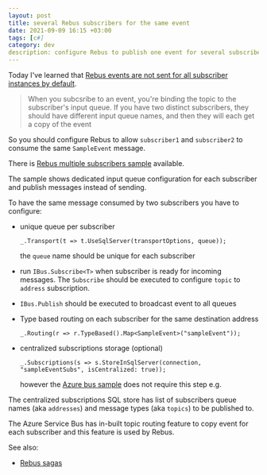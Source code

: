 ```yaml
---
layout: post
title: several Rebus subscribers for the same event
date: 2021-09-09 16:15 +03:00
tags: [c#]
category: dev
description: configure Rebus to publish one event for several subscriber instances
---
```


Today I've learned that 
[Rebus events are not sent for all subscriber instances by default](https://stackoverflow.com/questions/57366162/rebus-subscribing-to-events-in-asp-net-core).

> When you subcsribe to an event, you're binding the topic to the subscriber's input queue. 
If you have two distinct subscribers, they should have different input queue names, and then they will each get a copy of the event

So you should configure Rebus to allow `subscriber1` and `subscriber2` to consume the same `SampleEvent` message.

There is [Rebus multiple subscribers sample](https://github.com/rebus-org/RebusSamples/tree/master/PubSubCentralized) available.

The sample shows dedicated input queue configuration for each subscriber and publish messages instead of sending.

To have the same message consumed by two subscribers you have to configure:
* unique queue per subscriber 
  
  `_.Transport(t => t.UseSqlServer(transportOptions, queue));`

  the `queue` name should be unique for each subscriber 
* run `IBus.Subscribe<T>` when subscriber is ready for incoming messages.
  The `Subscribe` should be executed to configure `topic` to `address` subscription.  
* `IBus.Publish` should be executed to broadcast event to all queues
* Type based routing on each subscriber for the same destination address

  `_.Routing(r => r.TypeBased().Map<SampleEvent>("sampleEvent"));`
* centralized subscriptions storage (optional)

  `_.Subscriptions(s => s.StoreInSqlServer(connection, "sampleEventSubs", isCentralized: true));`
  
  however the [Azure bus sample](https://github.com/rebus-org/RebusSamples/tree/master/PubSubNative) does not require this step e.g.

The centralized subscriptions SQL store has list of subscribers queue names (aka `addresses`) and message types (aka `topics`) to be published to.

The Azure Service Bus has in-built topic routing feature to copy event for each subscriber and this feature is used by Rebus.

See also: 
* [Rebus sagas](https://seankearon.me/posts/2020/12/rebus-sagas-csharp/)
